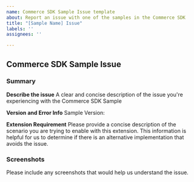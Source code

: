 ```yaml
---
name: Commerce SDK Sample Issue template
about: Report an issue with one of the samples in the Commerce SDK
title: "[Sample Name] Issue"
labels: ''
assignees: ''

---
```


<!--
  
Please completely fill in this template so we can help you work past this issue as quickly as possible. If you have any questions, the repo Wiki has more details on all of the required fields in this template. 
Thank you!
-->

## Commerce SDK Sample Issue
### Summary
**Describe the issue**
A clear and concise description of the issue you're experiencing with the Commerce SDK Sample

**Version and Error Info**
Sample Version:

**Extension Requirement**
Please provide a concise description of the scenario you are trying to enable with this extension. This information is helpful for us to determine if there is an alternative implementation that avoids the issue.

### Screenshots
Please include any screenshots that would help us understand the issue.
